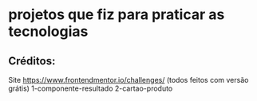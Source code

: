 # projetos que fiz para praticar as tecnologias
 
## Créditos:
Site https://www.frontendmentor.io/challenges/ (todos feitos com versão grátis)
1-componente-resultado
2-cartao-produto
